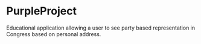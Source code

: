 # PurpleProject

Educational application allowing a user to see party based representation in Congress based on personal address.
